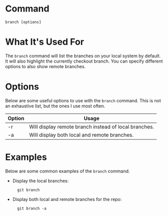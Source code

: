 
# Command

    branch [options]

# What It's Used For

The `branch` command will list the branches on your local system by default. It will also highlight the currently checkout branch. You can specify different options to also show remote branches.

# Options

Below are some useful options to use with the `branch` command. This is not an exhaustive list, but the ones I use most often.

| Option | Usage | 
| ---- | -----|
| -r | Will display remote branch instead of local branches. |
| -a | Will display both local and remote branches. |

# Examples

Below are some common examples of the `branch` command.

- Display the local branches:

        git branch

- Display both local and remote branches for the repo:

        git branch -a
